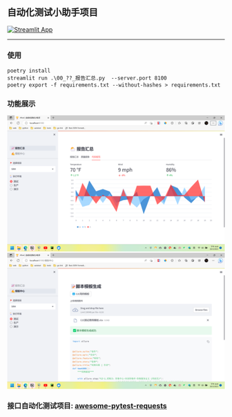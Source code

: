 ## 自动化测试小助手项目
[![Streamlit App](https://static.streamlit.io/badges/streamlit_badge_black_white.svg)](https://aquichita-atool-00---u7m8dc.streamlit.app)

---

### 使用
```shell
poetry install
streamlit run .\00_??_报告汇总.py  --server.port 8100
poetry export -f requirements.txt --without-hashes > requirements.txt
```

### 功能展示
![报告汇总](https://raw.githubusercontent.com/aquichita/atool/master/statics/report.png)
![模板中心](https://raw.githubusercontent.com/aquichita/atool/master/statics/sample.png)

### 接口自动化测试项目: [awesome-pytest-requests](https://gitee.com/atsphere/awesome-pytest-requests.git)